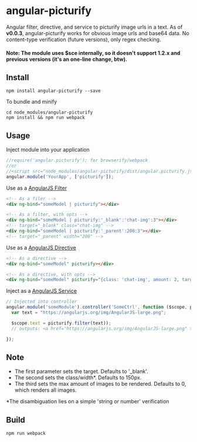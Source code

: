 # angular-picturify
Angular filter, directive, and service to picturify image urls in a text. As of **v0.0.3**, angular-picturify works for obvious image urls and base64 data. No content-type verification (future versions), only regex checking.
#### Note: The module uses $sce internally, so it doesn't support **1.2.x** and previous versions (it's an one-line change, btw).

## Install

```
npm install angular-picturify --save
```
To bundle and minify
```
cd node_modules/angular-picturify
npm install && npm run webpack
```

## Usage

Inject module into your application

```javascript
//require('angular.picturify'); for browserify/webpack
//or
//<script src="node_modules/angular-picturify/dist/angular.picturify.js"></script>
angular.module('YourApp', ['picturify']);
```

Use as a [AngularJS Filter](http://docs.angularjs.org/guide/filters)

```html
<!-- As a filer -->
<div ng-bind="someModel | picturify"></div>

<!-- As a filter, with opts -->
<div ng-bind="someModel | picturify:'_blank':'chat-img':3"></div>
<!-- target="_blank" class="chat-img" -->
<div ng-bind="someModel | picturify:'_parent':200:3"></div>
<!-- target="_parent" width="200" -->
```

Use as a [AngularJS Directive](http://docs.angularjs.org/guide/directive)

```html
<!-- As a directive -->
<div ng-bind="someModel" picturify></div>

<!-- As a directive, with opts -->
<div ng-bind="someModel" picturify="{class: 'chat-img', amount: 2, target: '_blank'}"></div>
```

Inject as a [AngularJS Service](https://docs.angularjs.org/guide/providers)

```javascript
// Injected into controller
angular.module('someModule').controller('SomeCtrl', function ($scope, picturify) {
  var text = "https://angularjs.org/img/AngularJS-large.png";

  $scope.text = picturify.filter(text));
  // outputs: <a href="https://angularjs.org/img/AngularJS-large.png" target="_blank"><img src="https://angularjs.org/img/AngularJS-large.png"/></a>

});

```

## Note
* The first parameter sets the target. Defaults to '_blank'.
* The second sets the class/width*. Defaults to 150px.
* The third sets the max amount of images to be rendered. Defaults to 0, which renders all images.

*The disambiguation lies on a simple 'string or number' verification



## Build

```
npm run webpack
```
